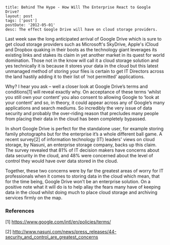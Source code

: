```
title: Behind The Hype - How Will The Enterprise React to Google Drive?
layout: post
tags: ['post']
postDate: '2012-05-01'
desc: The effect Google Drive will have on cloud storage providers.
```

Last week saw the long anticipated arrival of Google Drive which is sure to get cloud storage providers such as Microsoft's SkyDrive, Apple's iCloud and Dropbox quaking in their boots as the technology giant leverages its existing links and stakes its claim in yet another market in its quest for world domination. Those not in the know will call it a cloud storage solution and yes technically it is because it stores your data in the cloud but this latest unmanaged method of storing your files is certain to get IT Directors across the land hastily adding it to their list of ‘not permitted’ applications.

Why? I hear you ask – well a closer look at Google Drive’s terms and conditions[1] will reveal exactly why. On acceptance of these terms ‘whilst you still own your content’ you also consent to allowing Google to ‘look at your content’ and so, in theory, it could appear across any of Google’s many applications and search mediums. So incredibly the very issue of data security and probably the over-riding reason that precludes many people from placing their data in the cloud has been completely bypassed.

In short Google Drive is perfect for the standalone user, for example storing family photographs but for the enterprise it’s a whole different ball game. A recent survey[2] of information technology (IT) leaders' views on cloud storage, by Nasuni, an enterprise storage company, backs up this claim. The survey revealed that 81% of IT decision makers have concerns about data security in the cloud, and 48% were concerned about the level of control they would have over data stored in the cloud.

Together, these two concerns were by far the greatest areas of worry for IT professionals when it comes to storing data in the cloud which mean, that for the time being, Google Drive won’t be an enterprise solution. On a positive note what it will do is to help allay the fears many have of keeping data in the cloud whilst doing much to place cloud storage and archiving services firmly on the map.

### References

[1] https://www.google.com/intl/en/policies/terms/

[2] http://www.nasuni.com/news/press_releases/44-security_and_control_are_greatest_concerns

